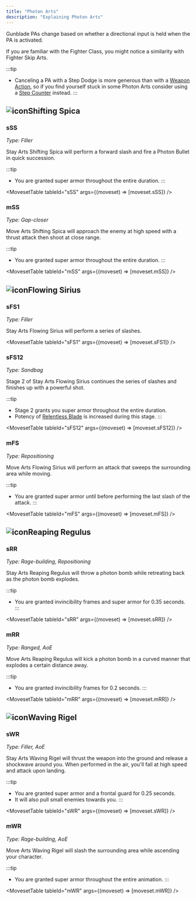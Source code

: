 ```yaml
---
title: "Photon Arts"
description: "Explaining Photon Arts"
---
```


Gunblade PAs change based on whether a directional input is held when the PA is activated.

If you are familiar with the Fighter Class, you might notice a similarity with Fighter Skip Arts.

:::tip
* Canceling a PA with a Step Dodge is more generous than with a [Weapon Action](/moveset/weapon-action), so if you find yourself stuck in some Photon Arts consider using a [Step Counter](/moveset/counters#stepc-na) instead.
:::

## <img src="/PA/38px-NGSUIPhotonArtShiftingSpica.png" alt="icon" className="heading-icon"/>Shifting Spica

### sSS
_Type: Filler_

Stay Arts Shifting Spica will perform a forward slash and fire a Photon Bullet in quick succession.

:::tip
* You are granted super armor throughout the entire duration.
:::

<VideoPlayer src="/PA/sSS.webm" />

<MovesetTable tableId="sSS" args={(moveset) => [moveset.sSS]} />

### mSS
_Type: Gap-closer_

Move Arts Shifting Spica will approach the enemy at high speed with a thrust attack then shoot at close range.

:::tip
* You are granted super armor throughout the entire duration.
:::

<VideoPlayer src="/PA/mSS.webm" />

<MovesetTable tableId="mSS" args={(moveset) => [moveset.mSS]} />

## <img src="/PA/38px-NGSUIPhotonArtFlowingSirius.png" alt="icon" className="heading-icon"/>Flowing Sirius

### sFS1
_Type: Filler_

Stay Arts Flowing Sirius will perform a series of slashes.

<VideoPlayer src="/PA/sFS1.webm" />

<MovesetTable tableId="sFS1" args={(moveset) => [moveset.sFS1]} />

### sFS12
_Type: Sandbag_

Stage 2 of Stay Arts Flowing Sirius continues the series of slashes and finishes up with a powerful shot.

:::tip
* Stage 2 grants you super armor throughout the entire duration.
* Potency of [Relentless Blade](/skill-tree/skills#relentless-blade) is increased during this stage.
:::

<VideoPlayer src="/PA/sFS12.webm" />

<MovesetTable tableId="sFS12" args={(moveset) => [moveset.sFS12]} />

### mFS
_Type: Repositioning_

Move Arts Flowing Sirius will perform an attack that sweeps the surrounding area while moving.

:::tip
* You are granted super armor until before performing the last slash of the attack.
:::

<VideoPlayer src="/PA/mFS.webm" />

<MovesetTable tableId="mFS" args={(moveset) => [moveset.mFS]} />

## <img src="/PA/38px-NGSUIPhotonArtReapingRegulus.png" alt="icon" className="heading-icon"/>Reaping Regulus

### sRR
_Type: Rage-building, Repositioning_

Stay Arts Reaping Regulus will throw a photon bomb while retreating back as the photon bomb explodes.

:::tip
* You are granted invincibility frames and super armor for 0.35 seconds.
:::

<VideoPlayer src="/PA/sRR.webm" />

<MovesetTable tableId="sRR" args={(moveset) => [moveset.sRR]} />

### mRR
_Type: Ranged, AoE_

Move Arts Reaping Regulus will kick a photon bomb in a curved manner that explodes a certain distance away.

:::tip
* You are granted invincibility frames for 0.2 seconds.
:::

<VideoPlayer src="/PA/mRR.webm" />

<MovesetTable tableId="mRR" args={(moveset) => [moveset.mRR]} />

## <img src="/PA/38px-NGSUIPhotonArtWavingRigel.png" alt="icon" className="heading-icon"/>Waving Rigel

### sWR
_Type: Filler, AoE_

Stay Arts Waving Rigel will thrust the weapon into the ground and release a shockwave around you. When performed in the air, you'll fall at high speed and attack upon landing.

:::tip
* You are granted super armor and a frontal guard for 0.25 seconds.
* It will also pull small enemies towards you.
:::

<VideoPlayer src="/PA/sWR.webm" />

<MovesetTable tableId="sWR" args={(moveset) => [moveset.sWR]} />

### mWR
_Type: Rage-building, AoE_

Move Arts Waving Rigel will slash the surrounding area while ascending your character.

:::tip
* You are granted super armor throughout the entire animation.
:::

<VideoPlayer src="/PA/mWR.webm" />

<MovesetTable tableId="mWR" args={(moveset) => [moveset.mWR]} />